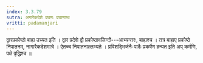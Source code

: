 ```yaml
---
index: 3.3.79
sutra: अगारैकदेशे प्रघणः प्रघाणश्च
vritti: padamanjari
---
```


 द्वारप्रकोष्ठो बाह्य उच्यत इति । द्वार प्रदेशे द्वौ प्रकोष्ठावलिन्दौ---आभ्यन्तरः, बाह्यश्च । तत्र बाह्यए प्रकोष्ठे निपातनम्, नागारैकदेशमात्रे । ऐतच्च निपातनाल्लभ्यते । प्रविशद्भिर्जनैः पादैः प्रकर्षेण हन्यत इति अप् कर्मणि, पक्षे वृद्धिश्च ॥